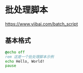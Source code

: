 # 批处理脚本

https://www.yiibai.com/batch_script

## 基本格式

```bat
@echo off
rem 这是一个批处理脚本示例
echo Hello, World!
pause
```
